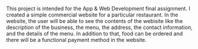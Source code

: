 This project is intended for the App & Web Development final assignment. I created a simple commercial website for a particular restaurant. In the website, the user will be able
to see the contents of the webisite like the description of the business, the menu, the address, the contact information, and the details of the menu. In addition to that, food can be ordered and there will be a functional payment method in the website.
